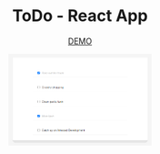 <h1 align=center> ToDo - React App </h1>

<p align ="center" " margin-bottom="10px" font-weight="bold" ><a href="https://cenacrharsh.github.io/meme-generator-react/">DEMO</a></p>

<p align ="center" " margin-bottom="10px"><img  src="./ss.png" width ="50%"></p>

                                                                         

